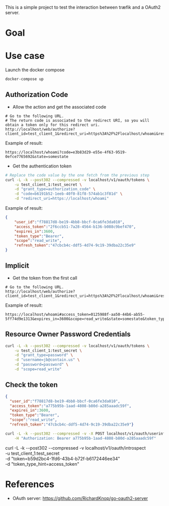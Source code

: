This is a simple project to test the interaction between træfik and a OAuth2 server.

# Goal


# Use case

Launch the docker compose
```bash
docker-compose up
```

## Authorization Code

* Allow the action and get the associated code
```
# Go to the following URL.
# The return code is associated to the redirect URI, so you will obtain a token only for this redirect uri.
http://localhost/web/authorize?client_id=test_client_1&redirect_uri=https%3A%2F%2Flocalhost/whoami&response_type=code&state=somestate&scope=read_write
```
Example of result:
```
https://localhost/whoami?code=e3b83d29-e55e-4f63-9519-0efce7765692&state=somestate
```
* Get the authentication token
```bash
# Replace the code value by the one fetch from the previous step
curl -L -k --post302 --compressed -v localhost/v1/oauth/tokens \
    -u test_client_1:test_secret \
    -d "grant_type=authorization_code" \
    -d "code=b6191b52-1eeb-40f0-81f8-574ab1c3f81d" \
    -d "redirect_uri=https://localhost/whoami"

```
Example of result:
```json
{
    "user_id":"f78817d8-be19-4bb8-bbcf-0ca6fe3da010",
    "access_token":"2f6ccb51-7a28-4564-b136-b088c9bef470",
    "expires_in":3600,
    "token_type":"Bearer",
    "scope":"read_write",
    "refresh_token":"47cbcb4c-ddf5-4d74-9c19-39dba22c35e9"
}

```

## Implicit

* Get the token from the first call
```
# Go to the following URL.
http://localhost/web/authorize?client_id=test_client_1&redirect_uri=https%3A%2F%2Flocalhost/whoami&response_type=token&state=somestate&scope=read_write
```  
Example of result:
```
https://localhost/whoami#access_token=0125988f-aa50-44b6-ab55-5ff74d9e1313&expires_in=3600&scope=read_write&state=somestate&token_type=Bearer
```
## Resource Owner Password Credentials

```bash
curl -L -k --post302 --compressed -v localhost/v1/oauth/tokens \
	-u test_client_1:test_secret \
	-d "grant_type=password" \
	-d "username=jb@contain.us" \
	-d "password=password" \
	-d "scope=read_write"
```

## Check the token

```json
{
  "user_id":"f78817d8-be19-4bb8-bbcf-0ca6fe3da010",
  "access_token":"a775b95b-1aad-4808-b80d-a285aaadc59f",
  "expires_in":3600,
  "token_type":"Bearer",
  "scope":"read_write",
  "refresh_token":"47cbcb4c-ddf5-4d74-9c19-39dba22c35e9"}
```

```bash
curl -L -k --post302 --compressed -v -X POST localhost/v1/oauth/userinfo \
    -H "Authorization: Bearer a775b95b-1aad-4808-b80d-a285aaadc59f"

```

curl -L -k --post302 --compressed -v localhost/v1/oauth/introspect \
	-u test_client_1:test_secret \
	-d "token=b59d2bc4-1fd6-43b4-b72f-b6172446ee34" \
	-d "token_type_hint=access_token"

# References

* OAuth server: https://github.com/RichardKnop/go-oauth2-server

